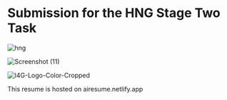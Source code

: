 # Submission for the HNG Stage Two Task
![hng](https://user-images.githubusercontent.com/37752943/129984081-e8517c61-afbc-43d1-a119-f11bef82da54.png)

![Screenshot (11)](https://user-images.githubusercontent.com/37752943/129984195-c8492dc5-2f62-4b4a-8032-668521503961.png)

![I4G-Logo-Color-Cropped](https://user-images.githubusercontent.com/37752943/129984223-06ba6755-afca-4f10-bd20-4415ab6022f8.png)

This resume is hosted on airesume.netlify.app
